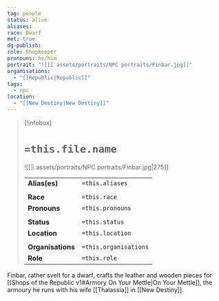 ```yaml
---
tag: people
status: alive
aliases: 
race: Dwarf
met: true
dg-publish: 
role: Shopkeeper
pronouns: he/him
portrait: "![[Ξ assets/portraits/NPC portraits/Finbar.jpg]]"
organisations:
  - "[[Republic|Republic]]"
tags:
  - npc
location:
  - "[[New Destiny|New Destiny]]"
---
```


> [!infobox] 
> 
> # `=this.file.name`
> ![[Ξ assets/portraits/NPC portraits/Finbar.jpg|275]]
> 
> | | |
> | --- | --- |
> | **Alias(es)** | `=this.aliases` |
> | | | 
> | **Race** | `=this.race` |
> | **Pronouns** | `=this.pronouns` |
> | | | 
> | **Status** | `=this.status` | 
> | **Location** | `=this.location` |
> | | | 
> | **Organisations** | `=this.organisations` |
> | **Role** | `=this.role` |

Finbar, rather svelt for a dwarf, crafts the leather and wooden pieces for [[Shops of the Republic v1#Armory On Your Mettle|On Your Mettle]], the armoury he runs with his wife [[Thalassia]] in [[New Destiny]].